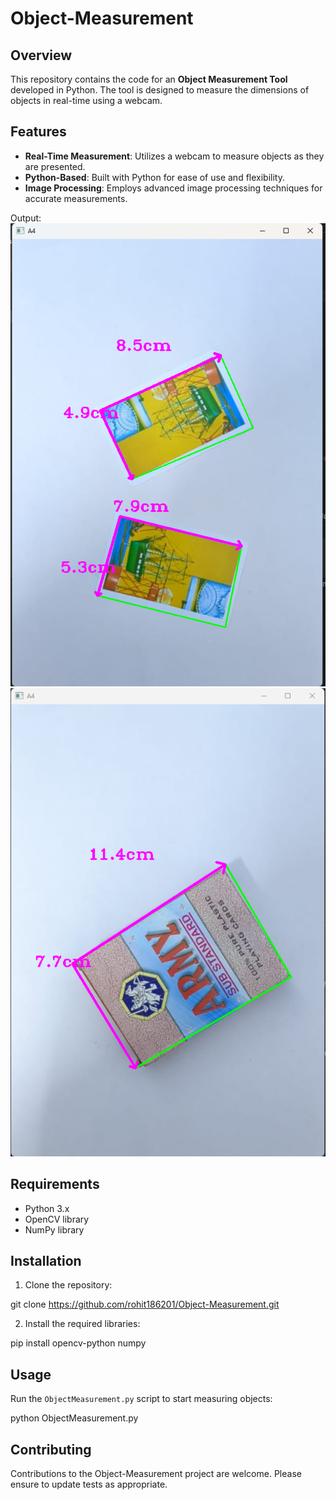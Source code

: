 # Object-Measurement

## Overview
This repository contains the code for an **Object Measurement Tool** developed in Python. The tool is designed to measure the dimensions of objects in real-time using a webcam.

## Features
- **Real-Time Measurement**: Utilizes a webcam to measure objects as they are presented.
- **Python-Based**: Built with Python for ease of use and flexibility.
- **Image Processing**: Employs advanced image processing techniques for accurate measurements.

Output:
![alt text](https://github.com/rohit186201/Object-Measurement/blob/main/Output/Screenshot%202024-02-04%20045930.png)
![alt text](https://github.com/rohit186201/Object-Measurement/blob/main/Output/Screenshot%202024-02-04%20045853.png)

## Requirements
- Python 3.x
- OpenCV library
- NumPy library

## Installation
1. Clone the repository:

git clone https://github.com/rohit186201/Object-Measurement.git

2. Install the required libraries:

pip install opencv-python numpy


## Usage
Run the `ObjectMeasurement.py` script to start measuring objects:

python ObjectMeasurement.py


## Contributing
Contributions to the Object-Measurement project are welcome. Please ensure to update tests as appropriate.

